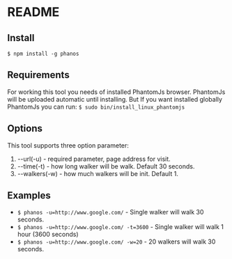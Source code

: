 README
======

Install
-------

`$ npm install -g phanos`

Requirements
------------

For working this tool you needs of installed PhantomJs browser.
PhantomJs will be uploaded automatic until installing.
But If you want installed globally PhantomJs you can run:
`$ sudo bin/install_linux_phantomjs`

Options
-------

This tool supports three option parameter:

1. --url(-u) - required parameter, page address for visit.
2. --time(-t) - how long walker will be walk. Default 30 seconds.
3. --walkers(-w) - how much walkers will be init. Default 1.

Examples
--------

- `$ phanos -u=http://www.google.com/` - Single walker will walk 30 seconds.
- `$ phanos -u=http://www.google.com/ -t=3600` - Single walker will walk 1 hour (3600 seconds)
- `$ phanos -u=http://www.google.com/ -w=20` - 20 walkers will walk 30 seconds.